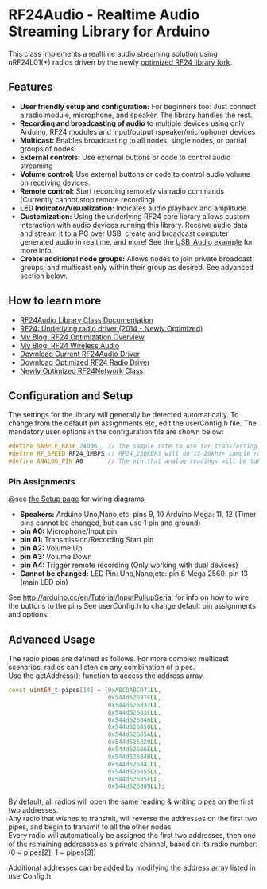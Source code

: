 # RF24Audio - Realtime Audio Streaming Library for Arduino
This class implements a realtime audio streaming solution using nRF24L01(+) radios driven
by the newly [optimized RF24 library fork](http://nRF24.github.com/RF24/).

## Features
- <b>User friendly setup and configuration:</b> For beginners too: Just connect a radio module, microphone, and speaker. The library handles the rest.
- <b>Recording and broadcasting of audio</b> to multiple devices using only Arduino, RF24 modules and input/output (speaker/microphone) devices
- <b>Multicast:</b> Enables broadcasting to all nodes, single nodes, or partial groups of nodes
- <b>External controls:</b> Use external buttons or code to control audio streaming
- <b>Volume control:</b> Use external buttons or code to control audio volume on receiving devices.
- <b>Remote control:</b> Start recording remotely via radio commands (Currently cannot stop remote recording)
- <b>LED Indicator/Visualization:</b> Indicates audio playback and amplitude.
- <b>Customization:</b> Using the underlying RF24 core library allows custom interaction with audio devices running this library. Receive audio data
  and stream it to a PC over USB, create and broadcast computer generated audio in realtime, and more! See the [USB_Audio example](USB_Audio_8ino-example.html) for more info.
- <b>Create additional node groups:</b> Allows nodes to join private broadcast groups, and multicast only within their group as desired. See advanced section below.

## How to learn more
- [RF24Audio Library Class Documentation](classRF24Audio.html)
- [RF24: Underlying radio driver (2014 - Newly Optimized)](http://nRF24.github.io/RF24/)
- [My Blog: RF24 Optimization Overview](http://tmrh20.blogspot.com/2014/03/high-speed-data-transfers-and-wireless.html)
- [My Blog: RF24 Wireless Audio](http://tmrh20.blogspot.com/2014/03/arduino-radiointercomwireless-audio.html)
- [Download Current RF24Audio Driver](https://github.com/TMRh20/RF24Audio/archive/master.zip)
- [Download Optimized RF24 Radio Driver](https://github.com/TMRh20/RF24/archive/master.zip)
- [Newly Optimized RF24Network Class](http://nRF24.github.io/RF24Network/)

## Configuration and Setup
The settings for the library will generally be detected automatically. To change from the default pin assignments etc, edit the
userConfig.h file. The mandatory user options in the configuration file are shown below:

```cpp
#define SAMPLE_RATE 24000   // The sample rate to use for transferring audio samples  Note: 44khz+ sample rate requires 8-bits per sample
#define RF_SPEED RF24_1MBPS // RF24_250KBPS will do 13-20khz+ sample rate, RF24_1MBPS up to 24-44khz+, RF24_2MBPS for higher. These are not limits, just a guide.
#define ANALOG_PIN A0       // The pin that analog readings will be taken from (microphone pin)
```

### Pin Assignments
@see [the Setup page](Setup.html) for wiring diagrams

- <b>Speakers:</b> Arduino Uno,Nano,etc: pins 9, 10   Arduino Mega: 11, 12  (Timer pins cannot be changed, but can use 1 pin and ground)
- <b>pin A0:</b> Microphone/Input pin
- <b>pin A1:</b> Transmission/Recording Start pin
- <b>pin A2:</b> Volume Up
- <b>pin A3:</b> Volume Down
- <b>pin A4:</b> Trigger remote recording (Only working with dual devices)
- <b>Cannot be changed:</b> LED Pin: Uno,Nano,etc: pin 6  Mega 2560: pin 13 (main LED pin)

See http://arduino.cc/en/Tutorial/InputPullupSerial for info on how to wire the buttons to the pins
See userConfig.h to change default pin assignments and options.

## Advanced Usage
The radio pipes are defined as follows. For more complex multicast scenarios, radios can listen on any combination of pipes. <br>
Use the getAddress(); function to access the address array.

```cpp
const uint64_t pipes[14] = {0xABCDABCD71LL,
                            0x544d52687CLL,
                            0x544d526832LL,
                            0x544d52683CLL,
                            0x544d526846LL,
                            0x544d526850LL,
                            0x544d52685ALL,
                            0x544d526820LL,
                            0x544d52686ELL,
                            0x544d52684BLL,
                            0x544d526841LL,
                            0x544d526855LL,
                            0x544d52685FLL,
                            0x544d526869LL};
```
By default, all radios will open the same reading & writing pipes on the first two addresses.<br>
Any radio that wishes to transmit, will reverse the addresses on the first two pipes, and begin to transmit to all the other nodes. <br>
Every radio will automatically be assigned the first two addresses, then one of the remaining addresses as a private channel, based on its radio number: <br> (0 = pipes[2], 1 = pipes[3]) <br>

Additional addresses can be added by modifying the address array listed in userConfig.h

